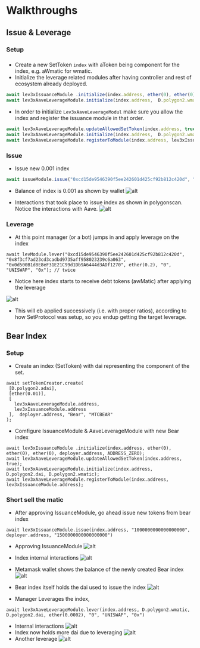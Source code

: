 # Walkthroughs
## Issue & Leverage
### Setup
###
- Create a new SetToken `index` with aToken being component for the index, e.g. aWmatic for wmatic.
- Initialize the leverage related modules after having controller and rest of ecosystem already deployed. 
```javascript
await lev3xIssuanceModule .initialize(index.address, ether(0), ether(0), ether(0), deployer.address, ADDRESS_ZERO);
await lev3xAaveLeverageModule.initialize(index.address,  D.polygon2.wmatic, D.polygon2.dai);
```
- In order to initialize `Lev3xAaveLeverageModul` make sure you allow the index and register the issuance module in that order.
```javascript
await lev3xAaveLeverageModule.updateAllowedSetToken(index.address, true);
await lev3xAaveLeverageModule.initialize(index.address,  D.polygon2.wmatic, D.polygon2.dai);
await lev3xAaveLeverageModule.registerToModule(index.address, lev3xIssuanceModule.address);
```
### Issue
- Issue new 0.001 index
```typescript
await issueModule.issue("0xcd15de9546390f5ee242601d425cf92b812c420d", "1000000000000000", "0x55ec991D34569941a77e90b54Fcc3e687234FfCD", "1500000000000000")
```
- Balance of index is 0.001 as shown by wallet
![alt](./issue-1-index-in-wallet.png "balance shown by wallet of index")

- Interactions that took place to issue index as shown in polygonscan. Notice the interactions with Aave.
![alt](./issue-1-interactions%20with%20aave.png "")

### Leverage
- At this point manager (or a bot) jumps in and apply leverage on the index
```
await levModule.lever("0xcd15de9546390f5ee242601d425cf92b812c420d", "0x8f3cf7ad23cd3cadbd9735aff958023239c6a063", "0x0d500B1d8E8eF31E21C99d1Db9A6444d3ADf1270", ether(0.2), "0", "UNISWAP", "0x"); // twice
```
- Notice here index starts to receive debt tokens (awMatic) after applying the leverage

![alt](./lever%232.png "")
- This will eb applied successively (i.e. with proper ratios), according to how SetProtocol was setup, so you endup getting the target leverage.

## Bear Index
### Setup
- Create an index (SetToken) with dai representing the component of the set.
```
await setTokenCreator.create(
 [D.polygon2.adai], 
 [ether(0.01)], 
 [
   lev3xAaveLeverageModule.address,
   lev3xIssuanceModule.address
 ],  deployer.address, "Bear", "MTCBEAR"
);
```
- Comfigure IssuanceModule & AaveLeverageModule  with new Bear index
```
await lev3xIssuanceModule .initialize(index.address, ether(0), ether(0), ether(0), deployer.address, ADDRESS_ZERO);
await lev3xAaveLeverageModule.updateAllowedSetToken(index.address, true);
await lev3xAaveLeverageModule.initialize(index.address,  D.polygon2.dai, D.polygon2.wmatic);   
await lev3xAaveLeverageModule.registerToModule(index.address, lev3xIssuanceModule.address);
```
### Short sell the matic 
- After approving IssuanceModule, go ahead issue new tokens from bear index
```
await lev3xIssuanceModule.issue(index.address, "1000000000000000000", deployer.address, "1500000000000000000")
```
  - Approving IssuanceModule
![alt](./bearIssuance%232-approve-dai.png "")
  - Index internal interactions
![alt](./bearIssuance%233-issue-bears.png "")
  - Metamask wallet shows the balance of the newly created Bear index 
![alt](./bearIssuance%234-bears-in-wallet.png "")
  - Bear index itself holds the dai used to issue the index
![alt](./bearIssuance%235-index-assets.png "")

- Manager Leverages the index, 
```
await lev3xAaveLeverageModule.lever(index.address, D.polygon2.wmatic, D.polygon2.dai, ether(0.0002), "0", "UNISWAP", "0x")
```
  - Internal interactions
![alt](./bearLever%231.png "")
  - Index now holds more dai due to leveraging
![alt](./bearLever%232-index-assets.png "")
  - Another leverage
![alt](./bearLever%233-index-assets.png "")